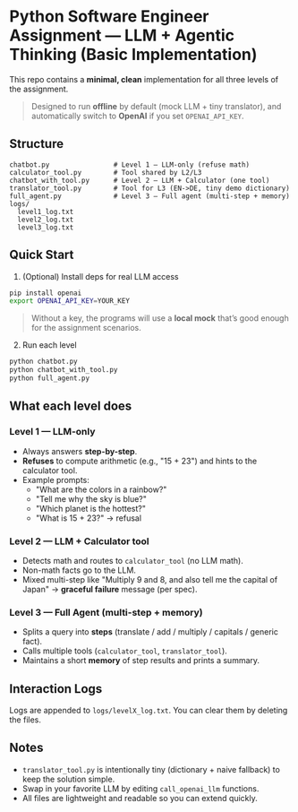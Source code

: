 # Python Software Engineer Assignment — LLM + Agentic Thinking (Basic Implementation)

This repo contains a **minimal, clean** implementation for all three levels of the assignment.

> Designed to run **offline** by default (mock LLM + tiny translator), and automatically switch to **OpenAI** if you set `OPENAI_API_KEY`.

## Structure

```
chatbot.py                # Level 1 — LLM-only (refuse math)
calculator_tool.py        # Tool shared by L2/L3
chatbot_with_tool.py      # Level 2 — LLM + Calculator (one tool)
translator_tool.py        # Tool for L3 (EN->DE, tiny demo dictionary)
full_agent.py             # Level 3 — Full agent (multi-step + memory)
logs/
  level1_log.txt
  level2_log.txt
  level3_log.txt
```

## Quick Start

1) (Optional) Install deps for real LLM access
```bash
pip install openai
export OPENAI_API_KEY=YOUR_KEY
```
> Without a key, the programs will use a **local mock** that’s good enough for the assignment scenarios.

2) Run each level
```bash
python chatbot.py
python chatbot_with_tool.py
python full_agent.py
```

## What each level does

### Level 1 — LLM-only
- Always answers **step-by-step**.
- **Refuses** to compute arithmetic (e.g., "15 + 23") and hints to the calculator tool.
- Example prompts:
  - "What are the colors in a rainbow?"
  - "Tell me why the sky is blue?"
  - "Which planet is the hottest?"
  - "What is 15 + 23?" → refusal

### Level 2 — LLM + Calculator tool
- Detects math and routes to `calculator_tool` (no LLM math).
- Non-math facts go to the LLM.
- Mixed multi-step like "Multiply 9 and 8, and also tell me the capital of Japan" → **graceful failure** message (per spec).

### Level 3 — Full Agent (multi-step + memory)
- Splits a query into **steps** (translate / add / multiply / capitals / generic fact).
- Calls multiple tools (`calculator_tool`, `translator_tool`).
- Maintains a short **memory** of step results and prints a summary.

## Interaction Logs
Logs are appended to `logs/levelX_log.txt`. You can clear them by deleting the files.

## Notes
- `translator_tool.py` is intentionally tiny (dictionary + naive fallback) to keep the solution simple.
- Swap in your favorite LLM by editing `call_openai_llm` functions.
- All files are lightweight and readable so you can extend quickly.
```

